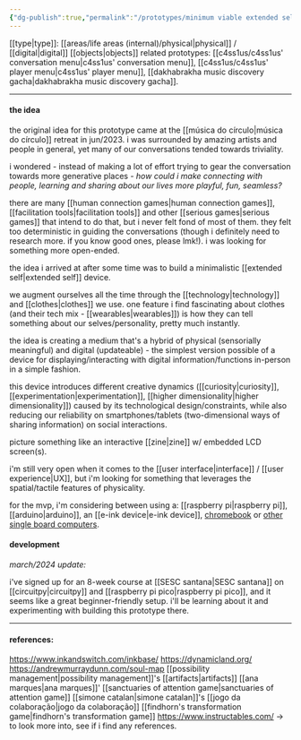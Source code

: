 ```yaml
---
{"dg-publish":true,"permalink":"/prototypes/minimum viable extended self device/","tags":["prototype","🌿"],"created":"2024-02-15T15:09:27.156-03:00","updated":"2024-04-01T18:22:34.254-03:00"}
---
```


[[type\|type]]: [[areas/life areas (internal)/physical\|physical]] / [[digital\|digital]] [[objects\|objects]]
related prototypes: [[c4ss1us/c4ss1us' conversation menu\|c4ss1us' conversation menu]], [[c4ss1us/c4ss1us' player menu\|c4ss1us' player menu]], [[dakhabrakha music discovery gacha\|dakhabrakha music discovery gacha]].

---
#### the idea

the original idea for this prototype came at the [[música do círculo\|música do círculo]] retreat in jun/2023. i was surrounded by amazing artists and people in general, yet many of our conversations tended towards triviality.

i wondered - instead of making a lot of effort trying to gear the conversation towards more generative places - *how could i make connecting with people, learning and sharing about our lives more playful, fun, seamless?*

there are many [[human connection games\|human connection games]], [[facilitation tools\|facilitation tools]] and other [[serious games\|serious games]] that intend to do that, but i never felt fond of most of them. they felt too deterministic in guiding the conversations (though i definitely need to research more. if you know good ones, please lmk!). i was looking for something more open-ended.

the idea i arrived at after some time was to build a minimalistic [[extended self\|extended self]] device.

we augment ourselves all the time through the [[technology\|technology]] and [[clothes\|clothes]] we use. one feature i find fascinating about clothes (and their tech mix - [[wearables\|wearables]]) is how they can tell something about our selves/personality, pretty much instantly.

the idea is creating a medium that's a hybrid of physical (sensorially meaningful) and digital (updateable) - the simplest version possible of a device for displaying/interacting with digital information/functions in-person in a simple fashion.

this device introduces different creative dynamics ([[curiosity\|curiosity]], [[experimentation\|experimentation]], [[higher dimensionality\|higher dimensionality]]) caused by its technological design/constraints, while also reducing our reliability on smartphones/tablets (two-dimensional ways of sharing information) on social interactions.

picture something like an interactive [[zine\|zine]] w/ embedded LCD screen(s).

i'm still very open when it comes to the [[user interface\|interface]] / [[user experience\|UX]], but i'm looking for something that leverages the spatial/tactile features of physicality.

for the mvp, i'm considering between using a: [[raspberry pi\|raspberry pi]], [[arduino\|arduino]], an [[e-ink device\|e-ink device]], [chromebook](https://www.youtube.com/watch?v=1qfSJxcgH5I&pp=ygUbcmFzcGJlcnJ5IHBpIGlzIGZvciBwYXlwaWdz) or [other single board computers](https://www.youtube.com/watch?v=uJvCVw1yONQ).

#### development

*march/2024 update:*

i've signed up for an 8-week course at [[SESC santana\|SESC santana]] on [[circuitpy\|circuitpy]] and [[raspberry pi pico\|raspberry pi pico]], and it seems like a great beginner-friendly setup. i'll be learning about it and experimenting with building this prototype there.

---
#### references:

https://www.inkandswitch.com/inkbase/
https://dynamicland.org/
https://andrewmurraydunn.com/soul-map
[[possibility management\|possibility management]]'s [[artifacts\|artifacts]]
[[ana marques\|ana marques]]' [[sanctuaries of attention game\|sanctuaries of attention game]]
[[simone catalan\|simone catalan]]'s [[jogo da colaboração\|jogo da colaboração]]
[[findhorn's transformation game\|findhorn's transformation game]]
https://www.instructables.com/ -> to look more into, see if i find any references.